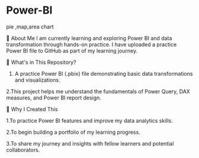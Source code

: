 # Power-BI
pie ,map,area chart



🔰 About Me
I am currently learning and exploring Power BI and data transformation through hands-on practice. I have uploaded a practice Power BI file to GitHub as part of my learning journey.


📂 What's in This Repository?


1. A practice Power BI (.pbix) file demonstrating basic data transformations and visualizations.

2.This project helps me understand the fundamentals of Power Query, DAX measures, and Power BI report design.



🚀 Why I Created This


1.To practice Power BI features and improve my data analytics skills.

2.To begin building a portfolio of my learning progress.

3.To share my journey and insights with fellow learners and potential collaborators.
